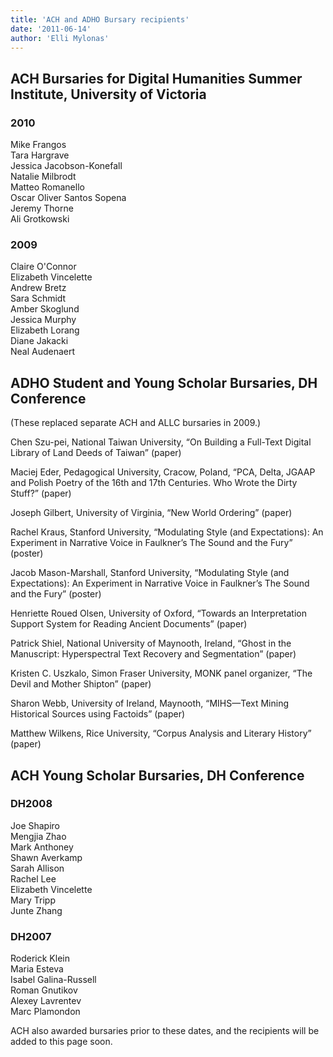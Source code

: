 ```yaml
---
title: 'ACH and ADHO Bursary recipients'
date: '2011-06-14'
author: 'Elli Mylonas'
---
```

ACH Bursaries for Digital Humanities Summer Institute, University of Victoria
------------------------------------------------------------------------------

### 2010

Mike Frangos  
Tara Hargrave  
Jessica Jacobson-Konefall  
Natalie Milbrodt  
Matteo Romanello  
Oscar Oliver Santos Sopena  
Jeremy Thorne  
Ali Grotkowski

### 2009

Claire O'Connor  
Elizabeth Vincelette  
Andrew Bretz  
Sara Schmidt  
Amber Skoglund  
Jessica Murphy  
Elizabeth Lorang  
Diane Jakacki  
Neal Audenaert

ADHO Student and Young Scholar Bursaries, DH Conference
--------------------------------------------------------

(These replaced separate ACH and ALLC bursaries in 2009.)

Chen Szu-pei, National Taiwan University, “On Building a Full-Text Digital Library of Land Deeds of Taiwan” (paper)

Maciej Eder, Pedagogical University, Cracow, Poland, “PCA, Delta, JGAAP and Polish Poetry of the 16th and 17th Centuries. Who Wrote the Dirty Stuff?” (paper)

Joseph Gilbert, University of Virginia, “New World Ordering” (paper)

Rachel Kraus, Stanford University, “Modulating Style (and Expectations): An Experiment in Narrative Voice in Faulkner’s The Sound and the Fury” (poster)

Jacob Mason-Marshall, Stanford University, “Modulating Style (and Expectations): An Experiment in Narrative Voice in Faulkner’s The Sound and the Fury” (poster)

Henriette Roued Olsen, University of Oxford, “Towards an Interpretation Support System for Reading Ancient Documents” (paper)

Patrick Shiel, National University of Maynooth, Ireland, “Ghost in the Manuscript: Hyperspectral Text Recovery and Segmentation” (paper)

Kristen C. Uszkalo, Simon Fraser University, MONK panel organizer, “The Devil and Mother Shipton” (paper)

Sharon Webb, University of Ireland, Maynooth, “MIHS—Text Mining Historical Sources using Factoids” (paper)

Matthew Wilkens, Rice University, “Corpus Analysis and Literary History” (paper)

ACH Young Scholar Bursaries, DH Conference
-------------------------------------------

### DH2008

Joe Shapiro  
Mengjia Zhao  
Mark Anthoney  
Shawn Averkamp  
Sarah Allison  
Rachel Lee  
Elizabeth Vincelette  
Mary Tripp  
Junte Zhang

### DH2007

Roderick Klein  
Maria Esteva  
Isabel Galina-Russell  
Roman Gnutikov  
Alexey Lavrentev  
Marc Plamondon

ACH also awarded bursaries prior to these dates, and the recipients will be added to this page soon.
